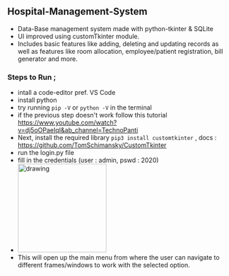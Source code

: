 ## Hospital-Management-System
- Data-Base management system made with python-tkinter & SQLite  
- UI improved using customTkinter module.  
- Includes basic features like adding, deleting and updating records as well as features like room allocation, employee/patient registration, bill generator and more.

### Steps to Run ; 
- intall a code-editor pref. VS Code  
- install python  
- try running `pip -V` or `python -V` in the terminal
- if the previous step doesn't work follow this tutorial https://www.youtube.com/watch?v=dj5oOPaeIqI&ab_channel=TechnoPanti  
- Next, install the required library `pip3 install customtkinter` , docs : https://github.com/TomSchimansky/CustomTkinter  
- run the login.py file  
- fill in the credentials (user : admin, pswd : 2020)  
- <img src="https://user-images.githubusercontent.com/102300255/188245177-bb8d8cfd-0efa-4456-a7da-3c31ac07f9e1.png" alt="drawing" width="200"/>    
- This will open up the main menu from where the user can navigate to different frames/windows to work with the selected option.
